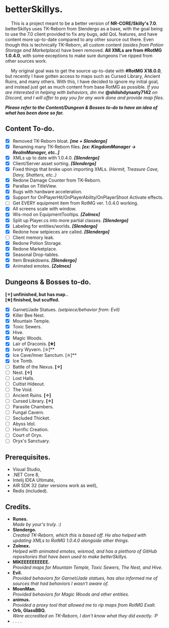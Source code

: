 # betterSkillys.
&emsp; This is a project meant to be a better version of **NR-CORE/Skilly's 7.0**. betterSkillys uses TK-Reborn from Slendergo as a base, with the goal being to use the 7.0 client provided to fix any bugs, add QoL features, and have content more up-to-date compared to any other source out there. Even though this is technically TK-Reborn, all custom content *(asides from Potion Storage and Marketplace)* have been removed. **All XMLs are from #RotMG 1.0.4.0**, with some exceptions to make sure dungeons I've ripped from other sources work.

&emsp; My original goal was to get the source up-to-date with **#RotMG X18.0.0**, but recently I have gotten access to maps such as Cursed Library, Ancient Ruins, and many others. With this, I have decided to ignore my initial goal, and instead just get as much content from base RotMG as possible. *If you are interested in helping with behaviors, dm me* **@shilohdynasty7142** *on Discord, and I will offer to pay you for any work done and provide map files.*

***Please refer to the Content/Dungeon & Bosses to-do to have an idea of what has been done so far.*** <br />

## Content To-do.
- [x] Removed TK-Reborn bloat. ***[me + Slendergo]***
- [x] Renaming many TK-Reborn files. ***[ex: KingdomManager -> RealmManager, etc..]***
- [x] XMLs up to date with 1.0.4.0. ***[Slendergo]***
- [x] Client/Server asset sorting. ***[Slendergo]***
- [x] Fixed things that broke upon importing XMLs. *(Hermit, Treasure Cave, Davy, Shatters, etc..)*
- [x] Redone Damage Counter from TK-Reborn.
- [x] Parallax on TitleView.
- [x] Bugs with hardware acceleration.
- [x] Support for OnPlayerHit/OnPlayerAbility/OnPlayerShoot Activate effects.
- [ ] Get EVERY equipment item from RotMG ver. 1.0.4.0 working.
- [x] All screens scale with window.
- [x] Wis-mod on EquipmentTooltips. ***[Zolmex]***
- [x] Split up Player.cs into more partial classes. ***[Slendergo]***
- [x] Labeling for entities/worlds. ***[Slendergo]***
- [x] Redone how setpieces are called. ***[Slendergo]***
- [ ] Client memory leak.
- [x] Redone Potion Storage.
- [x] Redone Marketplace.
- [x] Seasonal Drop-tables.
- [x] Item Breakdowns. ***[Slendergo]***
- [x] Animated emotes. ***[Zolmex]***

## Dungeons & Bosses to-do.
**[✧] unfinished, but has map..** <br />
**[✮] finished, but scuffed.**
- [x] Garnet/Jade Statues. *(setpiece/behavior from: Evil)*
- [x] Killer Bee Nest.
- [x] Mountain Temple.
- [x] Toxic Sewers.
- [x] Hive.
- [x] Magic Woods.
- [x] Lair of Draconis. **[✮]**
- [x] Ivory Wyvern. [✮]**
- [x] Ice Cave/Inner Sanctum. [✮]**
- [x] Ice Tomb. 
- [ ] Battle of the Nexus. **[✧]**
- [ ] Nest. **[✧]**
- [ ] Lost Halls.
- [ ] Cultist Hideout.
- [ ] The Void.
- [ ] Ancient Ruins. **[✧]**
- [ ] Cursed Library. **[✧]**
- [ ] Parasite Chambers.
- [ ] Fungal Cavern.
- [ ] Secluded Thicket.
- [ ] Abyss Idol.
- [ ] Horrific Creation.
- [ ] Court of Oryx.
- [ ] Oryx's Sanctuary.

## Prerequisites.
- Visual Studio,
- .NET Core 8,
- Intelij IDEA Ultimate,
- AIR SDK 32 (later versions work as well),
- Redis (included).

## Credits.
- **Runes.** <br />
*Made by your's truly. :)*
- **Slendergo.** <br />
*Created TK-Reborn, which this is based off.
He also helped with updating XMLs to RotMG 1.0.4.0 alongside other things.*
- **Zolmex.** <br />
*Helped with animated emotes, wismod, and has a plethora
of GitHub repositories that have been used to make betterSkillys.*
- **MIKEEEEEEEEEE.** <br />
*Provided maps for Mountain Temple, Toxic Sewers, The Nest, and Hive.*
- **Evil.** <br />
*Provided behaviors for Garnet/Jade statues, 
has also informed me of sources that had behaviors I wasn't aware of.*
- **MoonMan.** <br />
*Provided behaviors for Magic Woods and other entities.*
- **animus.** <br />
*Provided a proxy tool that allowed me to rip maps from RotMG Exalt.*
- **Orb, GlassBBQ.** <br />
*Were accredited on TK-Reborn, I don't know what they did exactly. :P*
- . . . .
